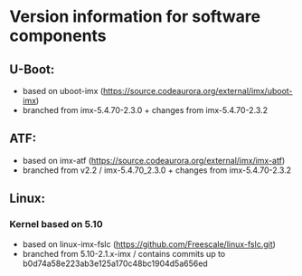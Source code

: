 # Version information for software components

## U-Boot:

* based on uboot-imx (https://source.codeaurora.org/external/imx/uboot-imx)
* branched from imx-5.4.70-2.3.0 + changes from imx-5.4.70-2.3.2

## ATF:

* based on imx-atf (https://source.codeaurora.org/external/imx/imx-atf)
* branched from v2.2 / imx-5.4.70_2.3.0 + changes from imx-5.4.70-2.3.2

## Linux:

### Kernel based on 5.10

* based on linux-imx-fslc (https://github.com/Freescale/linux-fslc.git)
* branched from 5.10-2.1.x-imx / contains commits up to b0d74a58e223ab3e125a170c48bc1904d5a656ed
